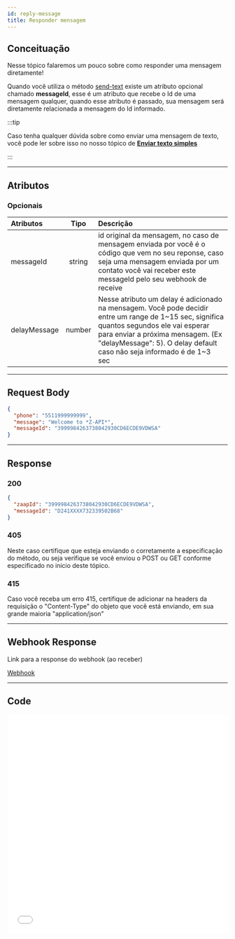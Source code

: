 ```yaml
---
id: reply-message
title: Responder mensagem
---
```


## Conceituação

Nesse tópico falaremos um pouco sobre como responder uma mensagem diretamente!

Quando você utiliza o método [send-text](send-message-text) existe um atributo opcional chamado **messageId**, esse é um atributo que recebe o Id de uma mensagem qualquer, quando esse atributo é passado, sua mensagem será diretamente relacionada a mensagem do Id informado.

:::tip

Caso tenha qualquer dúvida sobre como enviar uma mensagem de texto, você pode ler sobre isso no nosso tópico de [**Enviar texto simples**](send-message-text)

:::

---

## Atributos

### Opcionais

| Atributos | Tipo | Descrição |
| :-- | :-: | :-- |
| messageId | string | id original da mensagem, no caso de mensagem enviada por você é o código que vem no seu reponse, caso seja uma mensagem enviada por um contato você vai receber este messageId pelo seu webhook de receive |
| delayMessage | number | Nesse atributo um delay é adicionado na mensagem. Você pode decidir entre um range de 1~15 sec, significa quantos segundos ele vai esperar para enviar a próxima mensagem. (Ex "delayMessage": 5). O delay default caso não seja informado é de 1~3 sec |

---

## Request Body

```json
{
  "phone": "5511999999999",
  "message": "Welcome to *Z-API*",
  "messageId": "3999984263738042930CD6ECDE9VDWSA"
}
```

---

## Response

### 200

```json
{
  "zaapId": "3999984263738042930CD6ECDE9VDWSA",
  "messageId": "D241XXXX732339502B68"
}
```

### 405

Neste caso certifique que esteja enviando o corretamente a especificação do método, ou seja verifique se você enviou o POST ou GET conforme especificado no inicio deste tópico.

### 415

Caso você receba um erro 415, certifique de adicionar na headers da requisição o "Content-Type" do objeto que você está enviando, em sua grande maioria "application/json"

---

## Webhook Response

Link para a response do webhook (ao receber)

[Webhook](../webhooks/on-message-received#response)

---

## Code

<iframe src="//api.apiembed.com/?source=https://raw.githubusercontent.com/Z-API/z-api-docs/main/json-examples/reply-message.json&targets=all" frameborder="0" scrolling="no" width="100%" height="500px" seamless></iframe>
